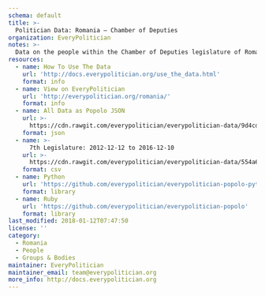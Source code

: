 ```yaml
---
schema: default
title: >-
  Politician Data: Romania — Chamber of Deputies
organization: EveryPolitician
notes: >-
  Data on the people within the Chamber of Deputies legislature of Romania.
resources:
  - name: How To Use The Data
    url: 'http://docs.everypolitician.org/use_the_data.html'
    format: info
  - name: View on EveryPolitician
    url: 'http://everypolitician.org/romania/'
    format: info
  - name: All Data as Popolo JSON
    url: >-
      https://cdn.rawgit.com/everypolitician/everypolitician-data/9d4cd6ac9f579f5e6df6eb761983033682690b14/data/Romania/Deputies/ep-popolo-v1.0.json
    format: json
  - name: >-
      7th Legislature: 2012-12-12 to 2016-12-10
    url: >-
      https://cdn.rawgit.com/everypolitician/everypolitician-data/554a6cb306153130ac5558e4c015471d63e57cb7/data/Romania/Deputies/term-2012.csv
    format: csv
  - name: Python
    url: 'https://github.com/everypolitician/everypolitician-popolo-python'
    format: library
  - name: Ruby
    url: 'https://github.com/everypolitician/everypolitician-popolo'
    format: library
last_modified: 2018-01-12T07:47:50
license: ''
category:
  - Romania
  - People
  - Groups & Bodies
maintainer: EveryPolitician
maintainer_email: team@everypolitician.org
more_info: http://docs.everypolitician.org
---
```

